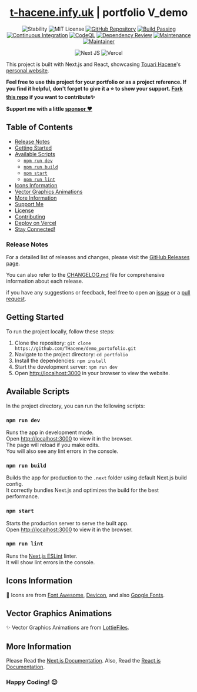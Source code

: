 

<div align="center">
  <h1><a href="https://t-hacene.infy.uk">t-hacene.infy.uk</a> | portfolio V_demo</h1>
  
![Stability](https://img.shields.io/badge/stability-good-blue.svg) ![MIT License](https://img.shields.io/badge/license-MIT-green)
[![GitHub Repository](https://img.shields.io/badge/GitHub-Repository-blue)](https://github.com/THacene/demo_portofolio)
[![Build Passing](https://badge.buildkite.com/sample.svg?status=passing)](https://github.com/THacene/demo_portofolio)
[![Continuous Integration](https://github.com/muhammad-fiaz/portfolio/actions/workflows/prettier.yml/badge.svg)](https://github.com/THacene/demo_portofolio/actions/workflows/prettier.yml)
[![CodeQL](https://github.com/muhammad-fiaz/portfolio/actions/workflows/codeql.yml/badge.svg)](https://github.com/THacene/demo_portofolio/actions/workflows/codeql.yml)
[![Dependency Review](https://github.com/muhammad-fiaz/portfolio/actions/workflows/dependency-review.yml/badge.svg)](https://github.com/THacene/demo_portofolio/actions/workflows/dependency-review.yml)
[![Maintenance](https://img.shields.io/badge/Maintained%3F-yes-green.svg)](https://github.com/THacene/demo_portofolio)
[![Maintainer](https://img.shields.io/badge/maintainer-muhammad--fiaz-blue)](https://github.com/THacene/demo_portofolio)



![Next JS](https://img.shields.io/badge/Next-black?style=for-the-badge&logo=next.js&logoColor=white)
![Vercel](https://img.shields.io/badge/Vercel-000000?style=for-the-badge&logo=vercel&logoColor=white)




</div>

This project is built with Next.js and React, showcasing [Touari Hacene](https://github.com/THacene/)'s [personal website](https://t-hacene.infy.uk/).

**Feel free to use this project for your portfolio or as a project reference. If you find it helpful, don't forget to give it a ⭐️ to show your support. [Fork this repo](https://github.com/muhammad-fiaz/portfolio/fork) if you want to contribute✨**

**Support me with a little [sponsor ❤️](https://github.com/sponsors/THacene)**

## Table of Contents

- [Release Notes](#release-notes)
- [Getting Started](#getting-started)
- [Available Scripts](#available-scripts)
  - [`npm run dev`](#npm-run-dev)
  - [`npm run build`](#npm-run-build)
  - [`npm start`](#npm-start)
  - [`npm run lint`](#npm-run-lint)
- [Icons Information](#icons-information)
- [Vector Graphics Animations](#vector-graphics-animations)
- [More Information](#more-information)
- [Support Me](#support-me)
- [License](#license)
- [Contributing](#contributing)
- [Deploy on Vercel](#deploy-on-vercel)
- [Stay Connected!](#stay-connected)

### Release Notes

For a detailed list of releases and changes, please visit the [GitHub Releases page](https://github.com/muhammad-fiaz/portfolio/releases).

You can also refer to the [CHANGELOG.md](./CHANGELOG.md) file for comprehensive information about each release.

if you have any suggestions or feedback, feel free to open an [issue](https://github.com/THacene/demo_portofolio/issues) or a [pull request](https://github.com/THacene/demo_portofolio/pulls).

## Getting Started

To run the project locally, follow these steps:

1. Clone the repository: `git clone https://github.com/THacene/demo_portofolio.git`
2. Navigate to the project directory: `cd portfolio`
3. Install the dependencies: `npm install`
4. Start the development server: `npm run dev`
5. Open [http://localhost:3000](http://localhost:3000) in your browser to view the website.

## Available Scripts

In the project directory, you can run the following scripts:

### `npm run dev`

Runs the app in development mode.\
Open [http://localhost:3000](http://localhost:3000) to view it in the browser.\
The page will reload if you make edits.\
You will also see any lint errors in the console.

### `npm run build`

Builds the app for production to the `.next` folder using default Next.js build config.\
It correctly bundles Next.js and optimizes the build for the best performance.

### `npm start`

Starts the production server to serve the built app.\
Open [http://localhost:3000](http://localhost:3000) to view it in the browser.

### `npm run lint`

Runs the [Next.js ESLint](https://nextjs.org/docs/basic-features/eslint) linter.\
It will show lint errors in the console.


## Icons Information

💖 Icons are from [Font Awesome](https://fontawesome.com/), [Devicon](https://devicon.dev/),
and also [Google Fonts](https://fonts.google.com/icons).

##  Vector Graphics Animations

✨ Vector Graphics Animations are from [LottieFiles](https://lottiefiles.com/).

## More Information

Please Read the [Next.js Documentation](https://nextjs.org/docs/getting-started).
Also, Read the [React.js Documentation](https://reactjs.org/docs/getting-started.html).







  

### Happy Coding! 😊
